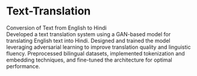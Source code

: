 # Text-Translation
Conversion of Text from English to Hindi
<br>
Developed a text translation system using a GAN-based model for translating English text into Hindi. Designed and trained the model leveraging adversarial learning to improve translation quality and linguistic fluency. Preprocessed bilingual datasets, implemented tokenization and embedding techniques, and fine-tuned the architecture for optimal performance.

